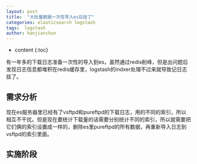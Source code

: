 ```yaml
---
layout: post
title:  "大批量数据一次性导入es后挂了"
categories: elasticsearch logstash
tags:  logstash
author: hanjianchun
---
```


* content
{:toc}

有一年多的下载日志准备一次性的导入到es，虽然通过redis削峰，但是出问题后发现日志信息都堆积在redis缓存里，logstash的indxer处理不过来就导致记日志挂了。


## 需求分析

现在es服务器里已经有了vsftpd和pureftpd的下载日志，用的不同的索引，所以相互不干扰。但是现在要统计下载量的话需要分别统计不同的索引，所以就需要把它们俩的索引设置成一样的，删除es里pureftpd的所有数据，再重新导入日志到vsftpd的索引里面。

## 实施阶段





